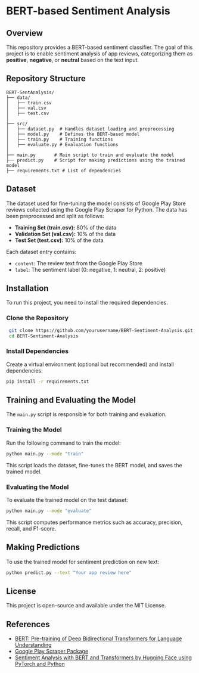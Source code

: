 # BERT-based Sentiment Analysis

## Overview
This repository provides a BERT-based sentiment classifier. The goal of this project is to enable sentiment analysis of app reviews, categorizing them as **positive**, **negative**, or **neutral** based on the text input.

## Repository Structure
```
BERT-SentAnalysis/
├── data/
│   ├── train.csv
│   ├── val.csv
│   ├── test.csv
│
├── src/
│   ├── dataset.py  # Handles dataset loading and preprocessing
│   ├── model.py    # Defines the BERT-based model
│   ├── train.py    # Training functions
│   ├── evaluate.py # Evaluation functions
│
├── main.py       # Main script to train and evaluate the model
├── predict.py    # Script for making predictions using the trained model
├── requirements.txt # List of dependencies
```

## Dataset
The dataset used for fine-tuning the model consists of Google Play Store reviews collected using the Google Play Scraper for Python. The data has been preprocessed and split as follows:
- **Training Set (train.csv):** 80% of the data
- **Validation Set (val.csv):** 10% of the data
- **Test Set (test.csv):** 10% of the data

Each dataset entry contains:
- `content`: The review text from the Google Play Store
- `label`: The sentiment label (0: negative, 1: neutral, 2: positive)

## Installation
To run this project, you need to install the required dependencies.

### Clone the Repository
```bash
 git clone https://github.com/yourusername/BERT-Sentiment-Analysis.git
 cd BERT-Sentiment-Analysis
```

### Install Dependencies
Create a virtual environment (optional but recommended) and install dependencies:
```bash
pip install -r requirements.txt
```

## Training and Evaluating the Model
The `main.py` script is responsible for both training and evaluation.

### Training the Model
Run the following command to train the model:
```bash
python main.py --mode "train"
```
This script loads the dataset, fine-tunes the BERT model, and saves the trained model.

### Evaluating the Model
To evaluate the trained model on the test dataset:
```bash
python main.py --mode "evaluate"
```
This script computes performance metrics such as accuracy, precision, recall, and F1-score.

## Making Predictions
To use the trained model for sentiment prediction on new text:
```bash
python predict.py --text "Your app review here"
```

## License
This project is open-source and available under the MIT License.

## References
- [BERT: Pre-training of Deep Bidirectional Transformers for Language Understanding](https://arxiv.org/abs/1810.04805)
- [Google Play Scraper Package](https://github.com/JoMingyu/google-play-scraper)
- [Sentiment Analysis with BERT and Transformers by Hugging Face using PyTorch and Python](https://curiousily.com/posts/sentiment-analysis-with-bert-and-hugging-face-using-pytorch-and-python/)
